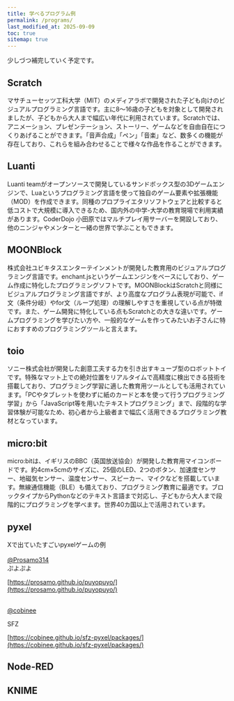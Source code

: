 ```yaml
---
title: 学べるプログラム例
permalink: /programs/
last_modified_at: 2025-09-09
toc: true
sitemap: true
---
```


少しづつ補完していく予定です。

## Scratch 
マサチューセッツ工科大学（MIT）のメディアラボで開発された子ども向けのビジュアルプログラミング言語です。主に8〜16歳の子どもを対象として開発されましたが、子どもから大人まで幅広い年代に利用されています。Scratchでは、アニメーション、プレゼンテーション、ストーリー、ゲームなどを自由自在につくりあげることができます。「音声合成」「ペン」「音楽」など、数多くの機能が存在しており、これらを組み合わせることで様々な作品を作ることができます。

## Luanti
Luanti teamがオープンソースで開発しているサンドボックス型の3Dゲームエンジンで、Luaというプログラミング言語を使って独自のゲーム要素や拡張機能（MOD）を作成できます。同種のプロプライエタリソフトウェアと比較すると低コストで大規模に導入できるため、国内外の中学-大学の教育現場で利用実績があります。CoderDojo 小田原ではマルチプレイ用サーバーを開設しており、他のニンジャやメンターと一緒の世界で学ぶこともできます。

## MOONBlock  
株式会社ユビキタスエンターテインメントが開発した教育用のビジュアルプログラミング言語です。enchant.jsというゲームエンジンをベースにしており、ゲーム作成に特化したプログラミングソフトです。MOONBlockはScratchと同様にビジュアルプログラミング言語ですが、より高度なプログラム表現が可能で、if文（条件分岐）やfor文（ループ処理）の理解しやすさを重視している点が特徴です。また、ゲーム開発に特化している点もScratchとの大きな違いです。ゲームプログラミングを学びたい方や、一般的なゲームを作ってみたいお子さんに特におすすめのプログラミングツールと言えます。

## toio
ソニー株式会社が開発した創意工夫する力を引き出すキューブ型のロボットトイです。特殊なマット上での絶対位置をリアルタイムで高精度に検出できる技術を搭載しており、プログラミング学習に適した教育用ツールとしても活用されています。「PCやタブレットを使わずに紙のカードと本を使って行うプログラミング学習」から「JavaScript等を用いたテキストプログラミング」まで、段階的な学習体験が可能なため、初心者から上級者まで幅広く活用できるプログラミング教材となっています。

## micro:bit  
micro:bitは、イギリスのBBC（英国放送協会）が開発した教育用マイコンボードです。約4cm×5cmのサイズに、25個のLED、2つのボタン、加速度センサー、地磁気センサー、温度センサー、スピーカー、マイクなどを搭載しています。無線通信機能（BLE）も備えており、プログラミング教育に最適です。ブロックタイプからPythonなどのテキスト言語まで対応し、子どもから大人まで段階的にプログラミングを学べます。世界40カ国以上で活用されています。  
     
## pyxel

Xで出ていたすごいpyxelゲームの例<br>
<br>
[@Prosamo314](https://x.com/Prosamo314) <br>
ぷよぷよ<br>

[https://prosamo.github.io/puyopuyo/](https://prosamo.github.io/puyopuyo/) <br>
<br>

[@cobinee](https://x.com/cobinee) <br>

SFZ <br>

[https://cobinee.github.io/sfz-pyxel/packages/](https://cobinee.github.io/sfz-pyxel/packages/)


## Node-RED

## KNIME

